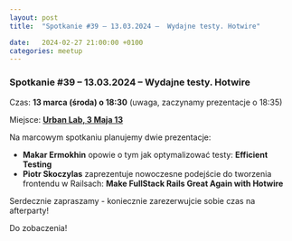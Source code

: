 ```yaml
---
layout: post
title:  "Spotkanie #39 – 13.03.2024 –  Wydajne testy. Hotwire"

date:   2024-02-27 21:00:00 +0100
categories: meetup
---
```


### Spotkanie #39 – 13.03.2024 –  Wydajne testy. Hotwire

Czas: **13 marca (środa) o 18:30** (uwaga, zaczynamy prezentacje o 18:35) 

Miejsce: **[Urban Lab, 3 Maja 13](https://goo.gl/maps/xfBVTXEWcyR3U9XcA)**


Na marcowym spotkaniu planujemy dwie prezentacje:

* **Makar Ermokhin** opowie o tym jak optymalizować testy: **Efficient Testing**
* **Piotr Skoczylas** zaprezentuje nowoczesne podejście do tworzenia frontendu w Railsach: **Make FullStack Rails Great Again with Hotwire**

Serdecznie zapraszamy - koniecznie zarezerwujcie sobie czas na afterparty!

Do zobaczenia!
